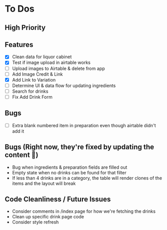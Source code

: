 # To Dos

## High Priority

## Features
- [x] Clean data for liquor cabinet
- [x] Test if image upload in airtable works
- [ ] Upload images to Airtable & delete from app
- [ ] Add Image Credit & Link
- [x] Add Link to Variation
- [ ] Determine UI & data flow for updating ingredients
- [ ] Search for drinks
- [ ] Fix Add Drink Form

## Bugs
- [ ] Extra blank numbered item in preparation even though airtable didn't add it

## Bugs (Right now, they're fixed by updating the content 😬)
- Bug when ingredients & preparation fields are filled out
- Empty state when no drinks can be found for that filter
- If less than 4 drinks are in a category, the table will render clones of the items and the layout will break

## Code Cleanliness / Future Issues
- Consider comments in /index page for how we're fetching the drinks
- Clean up specific drink page code
- Consider style refresh

